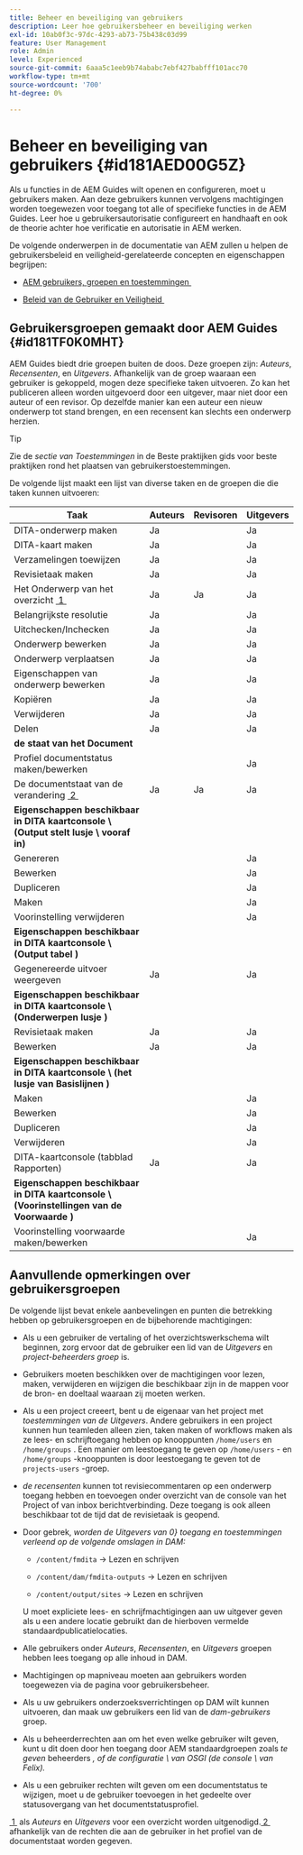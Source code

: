 ```yaml
---
title: Beheer en beveiliging van gebruikers
description: Leer hoe gebruikersbeheer en beveiliging werken
exl-id: 10ab0f3c-97dc-4293-ab73-75b438c03d99
feature: User Management
role: Admin
level: Experienced
source-git-commit: 6aaa5c1eeb9b74ababc7ebf427babfff101acc70
workflow-type: tm+mt
source-wordcount: '700'
ht-degree: 0%

---
```


# Beheer en beveiliging van gebruikers {#id181AED00G5Z}

Als u functies in de AEM Guides wilt openen en configureren, moet u gebruikers maken. Aan deze gebruikers kunnen vervolgens machtigingen worden toegewezen voor toegang tot alle of specifieke functies in de AEM Guides. Leer hoe u gebruikersautorisatie configureert en handhaaft en ook de theorie achter hoe verificatie en autorisatie in AEM werken.

De volgende onderwerpen in de documentatie van AEM zullen u helpen de gebruikersbeleid en veiligheid-gerelateerde concepten en eigenschappen begrijpen:

- [&#x200B; AEM gebruikers, groepen en toestemmingen &#x200B;](https://experienceleague.adobe.com/docs/experience-manager-learn/cloud-service/accessing/aem-users-groups-and-permissions.html?lang=nl-NL)

- [&#x200B; Beleid van de Gebruiker en Veiligheid &#x200B;](https://experienceleague.adobe.com/docs/experience-manager-65/administering/security/security.html?lang=nl-NL)


## Gebruikersgroepen gemaakt door AEM Guides {#id181TF0K0MHT}

AEM Guides biedt drie groepen buiten de doos. Deze groepen zijn: *Auteurs*, *Recensenten*, en *Uitgevers*. Afhankelijk van de groep waaraan een gebruiker is gekoppeld, mogen deze specifieke taken uitvoeren. Zo kan het publiceren alleen worden uitgevoerd door een uitgever, maar niet door een auteur of een revisor. Op dezelfde manier kan een auteur een nieuw onderwerp tot stand brengen, en een recensent kan slechts een onderwerp herzien.

>[!TIP]
>
> Zie de *sectie van Toestemmingen* in de Beste praktijken gids voor beste praktijken rond het plaatsen van gebruikerstoestemmingen.

De volgende lijst maakt een lijst van diverse taken en de groepen die die taken kunnen uitvoeren:

| Taak | Auteurs | Revisoren | Uitgevers |
|----|-------|---------|----------|
| DITA-onderwerp maken | Ja |   | Ja |
| DITA-kaart maken | Ja |   | Ja |
| Verzamelingen toewijzen | Ja |   | Ja |
| Revisietaak maken | Ja |   | Ja |
| Het Onderwerp van het overzicht [&#x200B; 1 &#x200B;](#fntarg_1) | Ja | Ja | Ja |
| Belangrijkste resolutie | Ja |   | Ja |
| Uitchecken/Inchecken | Ja |   | Ja |
| Onderwerp bewerken | Ja |   | Ja |
| Onderwerp verplaatsen | Ja |   | Ja |
| Eigenschappen van onderwerp bewerken | Ja |   | Ja |
| Kopiëren | Ja |   | Ja |
| Verwijderen | Ja |   | Ja |
| Delen | Ja |   | Ja |
| **de staat van het Document** |
| Profiel documentstatus maken/bewerken |   |   | Ja |
| De documentstaat van de verandering [&#x200B; 2 &#x200B;](#fntarg_2) | Ja | Ja | Ja |
| **Eigenschappen beschikbaar in DITA kaartconsole \ (Output stelt lusje \ vooraf in)** |
| Genereren |   |   | Ja |
| Bewerken |   |   | Ja |
| Dupliceren |   |   | Ja |
| Maken |   |   | Ja |
| Voorinstelling verwijderen |   |   | Ja |
| **Eigenschappen beschikbaar in DITA kaartconsole \ (Output tabel \)** |
| Gegenereerde uitvoer weergeven | Ja |   | Ja |
| **Eigenschappen beschikbaar in DITA kaartconsole \ (Onderwerpen lusje \)** |
| Revisietaak maken | Ja |   | Ja |
| Bewerken | Ja |   | Ja |
| **Eigenschappen beschikbaar in DITA kaartconsole \ (het lusje van Basislijnen \)** |
| Maken |   |   | Ja |
| Bewerken |   |   | Ja |
| Dupliceren |   |   | Ja |
| Verwijderen |   |   | Ja |
| DITA-kaartconsole \(tabblad Rapporten\) | Ja |   | Ja |
| **Eigenschappen beschikbaar in DITA kaartconsole \ (Voorinstellingen van de Voorwaarde \)** |
| Voorinstelling voorwaarde maken/bewerken |   |   | Ja |

## Aanvullende opmerkingen over gebruikersgroepen

De volgende lijst bevat enkele aanbevelingen en punten die betrekking hebben op gebruikersgroepen en de bijbehorende machtigingen:

- Als u een gebruiker de vertaling of het overzichtswerkschema wilt beginnen, zorg ervoor dat de gebruiker een lid van de *Uitgevers* en *project-beheerders groep* is.

- Gebruikers moeten beschikken over de machtigingen voor lezen, maken, verwijderen en wijzigen die beschikbaar zijn in de mappen voor de bron- en doeltaal waaraan zij moeten werken.

- Als u een project creeert, bent u de eigenaar van het project met *toestemmingen van de Uitgevers*. Andere gebruikers in een project kunnen hun teamleden alleen zien, taken maken of workflows maken als ze lees- en schrijftoegang hebben op knooppunten `/home/users` en `/home/groups` . Een manier om leestoegang te geven op `/home/users` - en `/home/groups` -knooppunten is door leestoegang te geven tot de `projects-users` -groep.

- *de recensenten* kunnen tot revisiecommentaren op een onderwerp toegang hebben en toevoegen onder overzicht van de console van het Project of van inbox berichtverbinding. Deze toegang is ook alleen beschikbaar tot de tijd dat de revisietaak is geopend.

- Door gebrek, *worden de Uitgevers van 0&rbrace; toegang en toestemmingen verleend op de volgende omslagen in DAM:*

   - `/content/fmdita` -\> Lezen en schrijven

   - `/content/dam/fmdita-outputs` -\> Lezen en schrijven

   - `/content/output/sites` -\> Lezen en schrijven

  U moet expliciete lees- en schrijfmachtigingen aan uw uitgever geven als u een andere locatie gebruikt dan de hierboven vermelde standaardpublicatielocaties.

- Alle gebruikers onder *Auteurs*, *Recensenten*, en *Uitgevers* groepen hebben lees toegang op alle inhoud in DAM.

- Machtigingen op mapniveau moeten aan gebruikers worden toegewezen via de pagina voor gebruikersbeheer.

- Als u uw gebruikers onderzoeksverrichtingen op DAM wilt kunnen uitvoeren, dan maak uw gebruikers een lid van de *dam-gebruikers* groep.

- Als u beheerderrechten aan om het even welke gebruiker wilt geven, kunt u dit doen door hen toegang door AEM standaardgroepen zoals *te geven* beheerders *, of de configuratie \ van OSGI (de console \ van Felix).*

- Als u een gebruiker rechten wilt geven om een documentstatus te wijzigen, moet u de gebruiker toevoegen in het gedeelte over statusovergang van het documentstatusprofiel.

[&#x200B; 1 &#x200B;](#fnsrc_1) als *Auteurs* en *Uitgevers* voor een overzicht worden uitgenodigd.[&#x200B; 2 &#x200B;](#fnsrc_2) afhankelijk van de rechten die aan de gebruiker in het profiel van de documentstaat worden gegeven.
